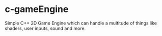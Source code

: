 # c-gameEngine
Simple C++ 2D Game Engine which can handle a multitude of things like shaders, user inputs, sound and more.

